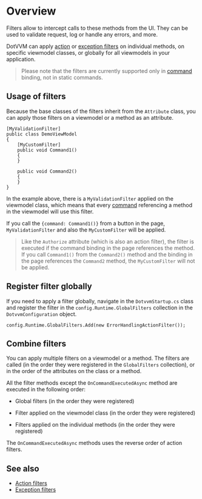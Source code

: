 # Overview

Filters allow to intercept calls to these methods from the UI. They can be used to validate request, log or handle any errors, and more.

DotVVM can apply [action](action-filters) or [exception filters](exception-filters) on individual methods, on specific viewmodel classes, or globally for all viewmodels in your application.

> Please note that the filters are currently supported only in [command](~/pages/concepts/respond-to-user-actions/commands) binding, not in static commands.

## Usage of filters

Because the base classes of the filters inherit from the `Attribute` class, you can apply those filters on a viewmodel or a method as an attribute.

```CSHARP
[MyValidationFilter]
public class DemoViewModel 
{
	[MyCustomFilter]
	public void Command1() 
	{
	}

	public void Command2() 
	{
	}
}
```

In the example above, there is a `MyValidationFilter` applied on the viewmodel class, which means that every [command](~/pages/concepts/respond-to-user-actions/commands) referencing a method in the viewmodel will use this filter. 

If you call the `{command: Command1()}` from a button in the page, `MyValidationFilter` and also the `MyCustomFilter` will be applied. 

> Like the `Authorize` attribute (which is also an action filter), the filter is executed if the command binding in the page references the method. If you call `Command1()` from the `Command2()` method and the binding in the page references the `Command2` method, the `MyCustomFilter` will not be applied.

## Register filter globally

If you need to apply a filter globally, navigate in the `DotvvmStartup.cs` class and register the filter in the `config.Runtime.GlobalFilters` collection in the `DotvvmConfiguration` object.

```CSHARP
config.Runtime.GlobalFilters.Add(new ErrorHandlingActionFilter());
```

## Combine filters

You can apply multiple filters on a viewmodel or a method. The filters are called (in the order they were registered in the `GlobalFilters` collection), or in the order of the attributes on the class or a method.

All the filter methods except the `OnCommandExecutedAsync` method are executed in the following order:

+ Global filters (in the order they were registered)

+ Filter applied on the viewmodel class (in the order they were registered)

+ Filters applied on the individual methods (in the order they were registered)
 
The `OnCommandExecutedAsync` methods uses the reverse order of action filters.

## See also

* [Action filters](action-filters)
* [Exception filters](exception-filters)